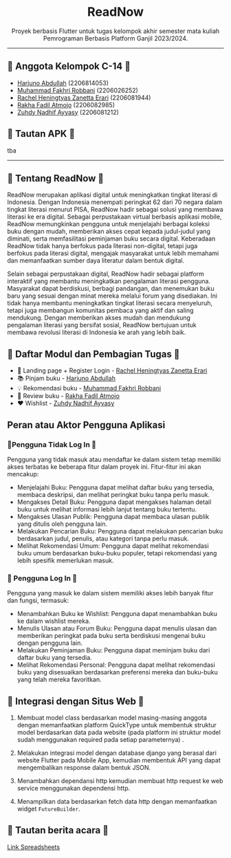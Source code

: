 <h1 align="center">ReadNow</h1>
<p align="center">Proyek berbasis Flutter untuk tugas kelompok akhir semester mata kuliah Pemrograman Berbasis Platform Ganjil 2023/2024.</p>

---
## 👥 Anggota Kelompok C-14 👥
- [Harjuno Abdullah](https://github.com/hrjuno) (2206814053)
- [Muhammad Fakhri Robbani](https://github.com/Meefx) (2206026252)
- [Rachel Heningtyas Zanetta Erari](https://github.com/rachelzn) (2206081944)
- [Rakha Fadil Atmojo](https://github.com/Fadeeaal) (2206082985)
- [Zuhdy Nadhif Ayyasy](https://github.com/zuhdynadhif) (2206081212)

## 🔗 Tautan APK  🔗
tba

---
## 📱 Tentang ReadNow 📱
ReadNow merupakan aplikasi digital untuk meningkatkan tingkat literasi di Indonesia. Dengan Indonesia menempati peringkat 62 dari 70 negara dalam tingkat literasi menurut PISA, ReadNow hadir sebagai solusi yang membawa literasi ke era digital. Sebagai perpustakaan virtual berbasis aplikasi mobile, ReadNow memungkinkan pengguna untuk menjelajahi berbagai koleksi buku dengan mudah, memberikan akses cepat kepada judul-judul yang diminati, serta memfasilitasi peminjaman buku secara digital. Keberadaan ReadNow tidak hanya berfokus pada literasi non-digital, tetapi juga berfokus pada literasi digital, mengajak masyarakat untuk lebih memahami dan memanfaatkan sumber daya literatur dalam bentuk digital.

Selain sebagai perpustakaan digital, ReadNow hadir sebagai platform interaktif yang membantu meningkatkan pengalaman literasi pengguna. Masyarakat dapat berdiskusi, berbagi pandangan, dan menemukan buku baru yang sesuai dengan minat mereka melalui forum yang disediakan. Ini tidak hanya membantu meningkatkan tingkat literasi secara menyeluruh, tetapi juga membangun komunitas pembaca yang aktif dan saling mendukung. Dengan memberikan akses mudah dan mendukung pengalaman literasi yang bersifat sosial, ReadNow bertujuan untuk membawa revolusi literasi di Indonesia ke arah yang lebih baik.

## 📝 Daftar Modul dan Pembagian Tugas 📝
* 📱 Landing page + Register Login - [Rachel Heningtyas Zanetta Erari](https://github.com/rachelzn)
* 📚 Pinjam buku                   - [Harjuno Abdullah](https://github.com/hrjuno)
* 💡 Rekomendasi buku              - [Muhammad Fakhri Robbani](https://github.com/Meefx)
* 📝 Review buku                   - [Rakha Fadil Atmojo](https://github.com/Fadeeaal)
* ❤️ Wishlist                       - [Zuhdy Nadhif Ayyasy](https://github.com/zuhdynadhif)

## Peran atau Aktor Pengguna Aplikasi
### 👤Pengguna Tidak Log In 👤
Pengguna yang tidak masuk atau mendaftar ke dalam sistem tetap memiliki akses terbatas ke beberapa fitur dalam proyek ini. Fitur-fitur ini akan mencakup:

- Menjelajahi Buku: Pengguna dapat melihat daftar buku yang tersedia, membaca deskripsi, dan melihat peringkat buku tanpa perlu masuk.
- Mengakses Detail Buku: Pengguna dapat mengakses halaman detail buku untuk melihat informasi lebih lanjut tentang buku tertentu.
- Mengakses Ulasan Publik: Pengguna dapat membaca ulasan publik yang ditulis oleh pengguna lain.
- Melakukan Pencarian Buku: Pengguna dapat melakukan pencarian buku berdasarkan judul, penulis, atau kategori tanpa perlu masuk.
- Melihat Rekomendasi Umum: Pengguna dapat melihat rekomendasi buku umum berdasarkan buku-buku populer, tetapi rekomendasi yang lebih spesifik memerlukan masuk.

### 👨 Pengguna Log In 👨
Pengguna yang masuk ke dalam sistem memiliki akses lebih banyak fitur dan fungsi, termasuk:

- Menambahkan Buku ke Wishlist: Pengguna dapat menambahkan buku ke dalam wishlist mereka.
- Menulis Ulasan atau Forum Buku: Pengguna dapat menulis ulasan dan memberikan peringkat pada buku serta berdiskusi mengenai buku dengan pengguna lain.
- Melakukan Peminjaman Buku: Pengguna dapat meminjam buku dari daftar buku yang tersedia.
- Melihat Rekomendasi Personal: Pengguna dapat melihat rekomendasi buku yang disesuaikan berdasarkan preferensi mereka dan buku-buku yang telah mereka favoritkan.

## 📲 Integrasi dengan Situs Web 📲
1. Membuat model class berdasarkan model masing-masing anggota dengan memanfaatkan platform QuickType untuk membentuk struktur model berdasarkan data pada website (pada platform ini struktur model sudah menggunakan required pada setiap parameternya) .

2. Melakukan integrasi model dengan database django yang berasal dari website Flutter pada Mobile App, kemudian membentuk API yang dapat mengembalikan response dalam bentuk JSON. 

3. Menambahkan dependansi http kemudian membuat http request ke web service menggunakan dependensi http.

4. Menampilkan data berdasarkan fetch data http dengan memanfaatkan widget `FutureBuilder`.


## 🔗 Tautan berita acara 🔗
[Link Spreadsheets](https://docs.google.com/spreadsheets/d/1ofJbSBWJVeHLN7hc7XtOnkU0MsCj2lef/edit?usp=sharing&ouid=110424157145572684681&rtpof=true&sd=true)
